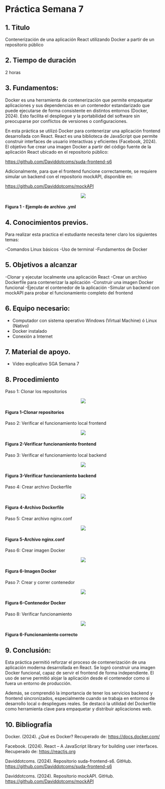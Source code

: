 # Práctica Semana 7
## 1. Titulo
Contenerización de una aplicación React utilizando Docker a partir de un repositorio público
## 2. Tiempo de duración
2 horas
## 3. Fundamentos:

Docker es una herramienta de contenerización que permite empaquetar aplicaciones y sus dependencias en un contenedor estandarizado que puede ejecutarse de forma consistente en distintos entornos (Docker, 2024). Esto facilita el despliegue y la portabilidad del software sin preocuparse por conflictos de versiones o configuraciones.

En esta práctica se utilizó Docker para contenerizar una aplicación frontend desarrollada con React. React es una biblioteca de JavaScript que permite construir interfaces de usuario interactivas y eficientes (Facebook, 2024). El objetivo fue crear una imagen Docker a partir del código fuente de la aplicación React ubicado en el repositorio público:

https://github.com/Daviddotcoms/suda-frontend-s6

Adicionalmente, para que el frontend funcione correctamente, se requiere simular un backend con el repositorio mockAPI, disponible en:

https://github.com/Daviddotcoms/mockAPI

<p align="center">
  <img src="./assets/yml.png" style="max-width: 800px;">
</p>

#### Figura 1 - Ejemplo de archivo .yml


## 4. Conocimientos previos.

Para realizar esta practica el estudiante necesita tener claro los siguientes temas:

-Comandos Linux básicos
-Uso de terminal
-Fundamentos de Docker

## 5. Objetivos a alcanzar

-Clonar y ejecutar localmente una aplicación React
-Crear un archivo Dockerfile para contenerizar la aplicación
-Construir una imagen Docker funcional
-Ejecutar el contenedor de la aplicación
-Simular un backend con mockAPI para probar el funcionamiento completo del frontend

## 6. Equipo necesario:

- Computador con sistema operativo Windows (Virtual Machine) ó Linux (Nativo)
- Docker instalado 
- Conexión a Internet

## 7. Material de apoyo.

- Video explicativo SGA Semana 7

## 8. Procedimiento

Paso 1: Clonar los repositorios

<p align="center">
  <img src="./assets/1.jpg" style="max-width: 200px;">
</p>

#### Figura 1-Clonar repositorios

Paso 2: Verificar el funcionamiento local frontend

<p align="center">
  <img src="./assets/2.jpg" style="max-width: 200px;">
</p>

#### Figura 2-Verificar funcionamiento frontend

Paso 3: Verificar el funcionamiento local backend

<p align="center">
  <img src="./assets/3.jpg" style="max-width: 200px;">
</p>

#### Figura 3-Verificar funcionamiento backend

Paso 4: Crear archivo Dockerfile

<p align="center">
  <img src="./assets/4.jpg" style="max-width: 800px;">
</p>

#### Figura 4-Archivo Dockerfile

Paso 5: Crear archivo nginx.conf

<p align="center">
  <img src="./assets/5.jpg" style="max-width: 800px;">
</p>

#### Figura 5-Archivo nginx.conf

Paso 6: Crear imagen Docker

<p align="center">
  <img src="./assets/6.jpg" style="max-width: 800px;">
</p>

#### Figura 6-Imagen Docker

Paso 7: Crear y correr contenedor

<p align="center">
  <img src="./assets/7.jpg" style="max-width: 800px;">
</p>

#### Figura 6-Contenedor Docker

Paso 8: Verificar funcionamiento

<p align="center">
  <img src="./assets/8.jpg" style="max-width: 800px;">
</p>

#### Figura 6-Funcionamiento correcto

## 9. Conclusión:

Esta práctica permitió reforzar el proceso de contenerización de una aplicación moderna desarrollada en React. Se logró construir una imagen Docker funcional, capaz de servir el frontend de forma independiente. El uso de serve permitió alojar la aplicación desde el contenedor como si fuera un entorno de producción.

Además, se comprendió la importancia de tener los servicios backend y frontend sincronizados, especialmente cuando se trabaja en entornos de desarrollo local o despliegues reales. Se destacó la utilidad del Dockerfile como herramienta clave para empaquetar y distribuir aplicaciones web.

## 10. Bibliografía

Docker. (2024). ¿Qué es Docker? Recuperado de: https://docs.docker.com/

Facebook. (2024). React – A JavaScript library for building user interfaces. Recuperado de: https://reactjs.org

Daviddotcoms. (2024). Repositorio suda-frontend-s6. GitHub. https://github.com/Daviddotcoms/suda-frontend-s6

Daviddotcoms. (2024). Repositorio mockAPI. GitHub. https://github.com/Daviddotcoms/mockAPI